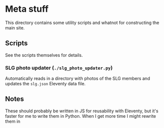 # Meta stuff

This directory contains some utility scripts and whatnot for constructing the main site.

## Scripts

See the scripts themselves for details.

### SLG photo updater (`./slg_photo_updater.py`)

Automatically reads in a directory with photos of the SLG members and updates the `slg.json` Eleventy data file.

## Notes

These should probably be written in JS for reusability with Eleventy, but it's faster for me to write them in Python. When I get more time I might rewrite them in
